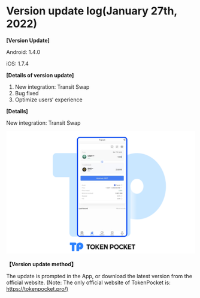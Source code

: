# Version update log(January 27th, 2022)

**\[Version Update]**

Android: 1.4.0

iOS: 1.7.4



**\[Details of version update]**

1. New integration: Transit Swap
2. Bug fixed
3. Optimize users‘ experience



**\[Details]**

New integration: Transit Swap

![](../../.gitbook/assets/切换节点zh.png)



**【Version update method】**‌

The update is prompted in the App, or download the latest version from the official website. (Note: The only official website of TokenPocket is: [https://tokenpocket.pro/)](https://tokenpocket.pro/\))
